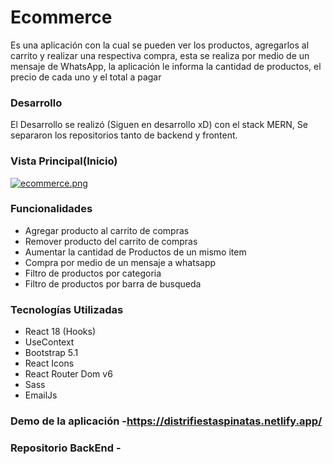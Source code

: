 # Ecommerce

Es una aplicación con la cual se pueden ver los productos, agregarlos al carrito y realizar una respectiva compra, esta se realiza por medio de un mensaje de WhatsApp, la aplicación le informa la cantidad de productos, el precio de cada uno y el total a pagar

### Desarrollo

El Desarrollo se realizó (Siguen en desarrollo xD) con el stack MERN, Se separaron los repositorios tanto de backend y frontent.

### Vista Principal(Inicio)

[![ecommerce.png](https://i.postimg.cc/d0yCWXN9/ecommerce.png)](https://postimg.cc/1gy4XWQg)

### Funcionalidades

- Agregar producto al carrito de compras
- Remover producto del carrito de compras
- Aumentar la cantidad de Productos de un mismo item
- Compra por medio de un mensaje a whatsapp
- Filtro de productos por categoria
- Filtro de productos por barra de busqueda

### Tecnologías Utilizadas

- React 18 (Hooks)
- UseContext
- Bootstrap 5.1
- React Icons
- React Router Dom v6
- Sass
- EmailJs

### Demo de la aplicación -https://distrifiestaspinatas.netlify.app/

### Repositorio BackEnd -
